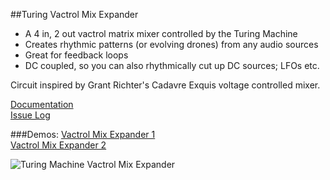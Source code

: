 ##Turing Vactrol Mix Expander   

- A 4 in, 2 out  vactrol matrix mixer controlled by the Turing Machine  
- Creates rhythmic patterns (or evolving drones) from any audio sources 
- Great for feedback loops  
- DC coupled, so you can also rhythmically cut up DC sources; LFOs etc.  

Circuit inspired by Grant Richter's Cadavre Exquis voltage controlled mixer.  

[Documentation](https://github.com/TomWhitwell/TuringMixExpander/wiki)   
[Issue Log](https://github.com/TomWhitwell/TuringMixExpander/issues)   

###Demos: 
[Vactrol Mix Expander 1](https://soundcloud.com/musicthing/random-looping-vactrol-mixer)  
[Vactrol Mix Expander 2](https://soundcloud.com/musicthing/exquisite-corpse-2)  

![Turing Machine Vactrol Mix Expander](https://farm6.staticflickr.com/5452/8877172227_30965980ba.jpg)  

